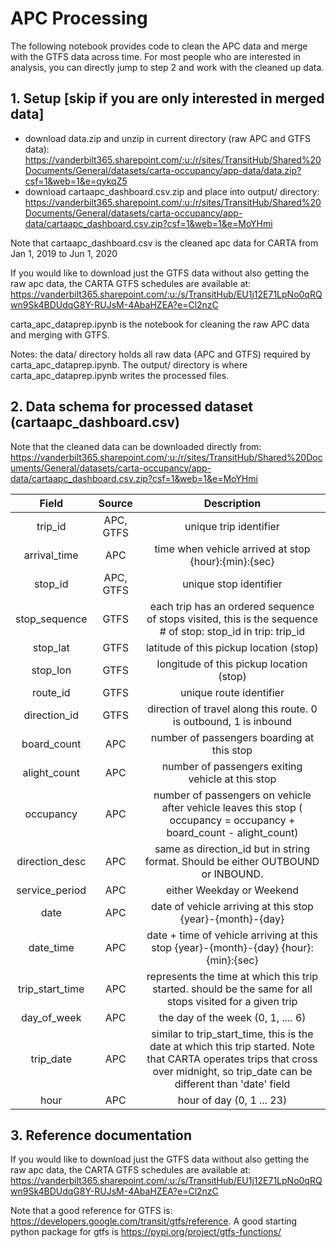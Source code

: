 # APC Processing

The following notebook provides code to clean the APC data and merge with the GTFS data across time. For most people who are interested in analysis, you can directly jump to step 2 and work with the cleaned up data.

## 1. Setup [skip if you are only interested in merged data]

* download data.zip and unzip in current directory (raw APC and GTFS data): https://vanderbilt365.sharepoint.com/:u:/r/sites/TransitHub/Shared%20Documents/General/datasets/carta-occupancy/app-data/data.zip?csf=1&web=1&e=qykqZ5
* download cartaapc_dashboard.csv.zip and place into output/ directory: https://vanderbilt365.sharepoint.com/:u:/r/sites/TransitHub/Shared%20Documents/General/datasets/carta-occupancy/app-data/cartaapc_dashboard.csv.zip?csf=1&web=1&e=MoYHmi

Note that cartaapc_dashboard.csv is the cleaned apc data for CARTA from Jan 1, 2019 to Jun 1, 2020

If you would like to download just the GTFS data without also getting the raw apc data, the
CARTA GTFS schedules are available at: https://vanderbilt365.sharepoint.com/:u:/s/TransitHub/EU1j12E71LpNo0qRQwn9Sk4BDUdqG8Y-RUJsM-4AbaHZEA?e=Cl2nzC

carta_apc_dataprep.ipynb is the notebook for cleaning the raw APC data and merging with GTFS. 

Notes:
the data/ directory holds all raw data (APC and GTFS) required by carta_apc_dataprep.ipynb. The
output/ directory is where carta_apc_dataprep.ipynb writes the processed files.

## 2. Data schema for processed dataset (cartaapc_dashboard.csv)

Note that the cleaned data can be downloaded directly from: https://vanderbilt365.sharepoint.com/:u:/r/sites/TransitHub/Shared%20Documents/General/datasets/carta-occupancy/app-data/cartaapc_dashboard.csv.zip?csf=1&web=1&e=MoYHmi

| Field | Source | Description |
|:-----:|:------:|:-----------:|
| trip_id  | APC, GTFS | unique trip identifier |
| arrival_time | APC | time when vehicle arrived at stop {hour}:{min}:{sec} |
| stop_id | APC, GTFS | unique stop identifier |
| stop_sequence | GTFS | each trip has an ordered sequence of stops visited, this is the sequence # of stop: stop_id in trip: trip_id |
| stop_lat | GTFS | latitude of this pickup location (stop) |
| stop_lon | GTFS | longitude of this pickup location (stop) |
| route_id | GTFS | unique route identifier |
| direction_id | GTFS | direction of travel along this route. 0 is outbound, 1 is inbound |
| board_count | APC | number of passengers boarding at this stop |
| alight_count | APC | number of passengers exiting vehicle at this stop |
| occupancy | APC | number of passengers on vehicle after vehicle leaves this stop ( occupancy = occupancy + board_count - alight_count) |
| direction_desc | APC | same as direction_id but in string format. Should be either OUTBOUND or INBOUND. |
| service_period | APC | either Weekday or Weekend |
| date | APC | date of vehicle arriving at this stop {year}-{month}-{day}|
| date_time | APC | date + time of vehicle arriving at this stop {year}-{month}-{day} {hour}:{min}:{sec} |
| trip_start_time | APC | represents the time at which this trip started. should be the same for all stops visited for a given trip |
| day_of_week | APC | the day of the week (0, 1, .... 6) |
| trip_date | APC | similar to trip_start_time, this is the date at which this trip started. Note that CARTA operates trips that cross over midnight, so trip_date can be different than 'date' field |
| hour | APC | hour of day (0, 1 ... 23) |


## 3. Reference documentation

If you would like to download just the GTFS data without also getting the raw apc data, the
CARTA GTFS schedules are available at: https://vanderbilt365.sharepoint.com/:u:/s/TransitHub/EU1j12E71LpNo0qRQwn9Sk4BDUdqG8Y-RUJsM-4AbaHZEA?e=Cl2nzC


Note that a good reference for GTFS is: https://developers.google.com/transit/gtfs/reference. A good starting python package for gtfs is https://pypi.org/project/gtfs-functions/
